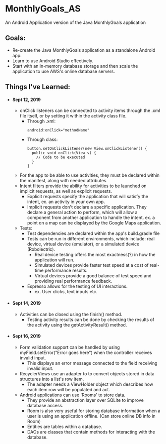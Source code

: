 # MonthlyGoals_AS
An Android Application version of the Java MonthlyGoals application

## Goals:
  - Re-create the Java MonthlyGoals application as a standalone Android app. 
  - Learn to use Android Studio effectively. 
  - Start with an in-memory database storage and then scale the application to use AWS's online database servers.
  
## Things I've Learned:
  - #### Sept 12, 2019
    - onClick listeners can be connected to activity items through the .xml file itself, or by setting it within the activity class file.
      - Through .xml:
        ```
        android:onClick="methodName"
        ```
      - Through class:
        ```
        button.setOnClickListener(new View.onClickListener() {
          public void onClick(View v) {
            // Code to be executed
          }
        }
        ```
    - For the app to be able to use activities, they must be declared within the manifest, along with needed attributes.
    - Intent filters provide the ability for activities to be launched on implicit requests, as well as explicit requests.
      - Explicit requests specify the application that will satisfy the intent, ex. an activity in your own app.
      - Implicit requests don't declare a specific application. They declare a general action to perform, which will allow a component from another application to handle the intent. ex. a point on a map can be displayed by the Google Maps application.
    - Tests:
      - Test dependencies are declared within the app's build.gradle file
      - Tests can be run in different environments, which include: real device, virtual device (emulator), or a simulated device (Robolectric).
        - Real device testing offers the most exactness(?) in how the application will run.
        - Simulated devices provide faster test speed at a cost of real-time performance results.
        - Virtual devices provide a good balance of test speed and providing real performance feedback.
      - Espresso allows for the testing of UI interactions.
        - ex. User clicks, text inputs etc.

  - #### Sept 14, 2019
    - Activities can be closed using the finish() method.
      - Testing activity results can be done by checking the results of the activity using the getActivityResult() method.
      
  - #### Sept 16, 2019
    - Form validation support can be handled by using myField.setError("Error goes here") when the controller receives invalid input.
      - This displays an error message connected to the field receiving invalid input.
    - RecyclerViews use an adapter to to convert objects stored in data structures into a list's row item.
      - The adapter needs a ViewHolder object which describes how each item row will be populated and act.
    - Android applications can use 'Rooms' to store data.
      - They provide an abstraction layer over SQLite to improve database access.
      - Room is also very useful for storing database information when a user is using an application offline. (Can store online DB info in Room)
      - Entities are tables within a database.
      - DAOs are classes that contain methods for interacting with the database.